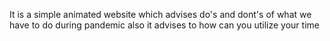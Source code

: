  It is a simple animated website which advises do's and dont's of what we have to do during pandemic also it advises to how can you utilize your time
